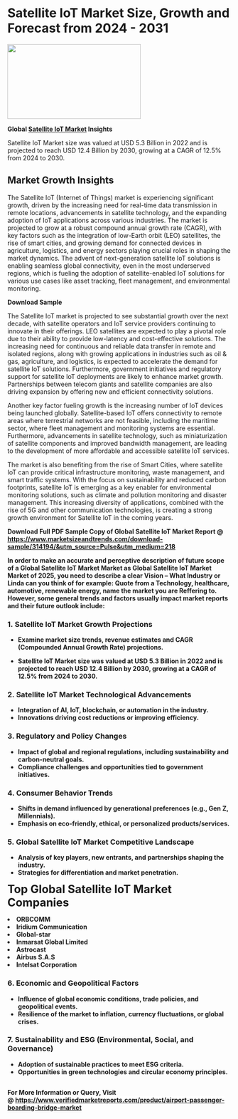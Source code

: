 <H1>Satellite IoT Market Size, Growth and Forecast from 2024 - 2031</H1><img class="aligncenter size-medium wp-image-584254" src="https://thirdeyenews.in/wp-content/uploads/2024/09/Global-Market-Research-300x168.jpeg" alt="" width="300" height="168" /><p><strong>Global&nbsp;<a href="https://www.marketsizeandtrends.com/download-sample/314194/&amp;utm_source=Pulse&amp;utm_medium=218">Satellite IoT Market</a> Insights</strong></p><p>Satellite IoT Market size was valued at USD 5.3 Billion in 2022 and is projected to reach USD 12.4 Billion by 2030, growing at a CAGR of 12.5% from 2024 to 2030.</p><p><h2>Market Growth Insights</h2> <p>The Satellite IoT (Internet of Things) market is experiencing significant growth, driven by the increasing need for real-time data transmission in remote locations, advancements in satellite technology, and the expanding adoption of IoT applications across various industries. The market is projected to grow at a robust compound annual growth rate (CAGR), with key factors such as the integration of low-Earth orbit (LEO) satellites, the rise of smart cities, and growing demand for connected devices in agriculture, logistics, and energy sectors playing crucial roles in shaping the market dynamics. The advent of next-generation satellite IoT solutions is enabling seamless global connectivity, even in the most underserved regions, which is fueling the adoption of satellite-enabled IoT solutions for various use cases like asset tracking, fleet management, and environmental monitoring.</p> <p><strong>Download Sample</strong></p> <p>The Satellite IoT market is projected to see substantial growth over the next decade, with satellite operators and IoT service providers continuing to innovate in their offerings. LEO satellites are expected to play a pivotal role due to their ability to provide low-latency and cost-effective solutions. The increasing need for continuous and reliable data transfer in remote and isolated regions, along with growing applications in industries such as oil & gas, agriculture, and logistics, is expected to accelerate the demand for satellite IoT solutions. Furthermore, government initiatives and regulatory support for satellite IoT deployments are likely to enhance market growth. Partnerships between telecom giants and satellite companies are also driving expansion by offering new and efficient connectivity solutions. <p>Another key factor fueling growth is the increasing number of IoT devices being launched globally. Satellite-based IoT offers connectivity to remote areas where terrestrial networks are not feasible, including the maritime sector, where fleet management and monitoring systems are essential. Furthermore, advancements in satellite technology, such as miniaturization of satellite components and improved bandwidth management, are leading to the development of more affordable and accessible satellite IoT services.</p> <p>The market is also benefiting from the rise of Smart Cities, where satellite IoT can provide critical infrastructure monitoring, waste management, and smart traffic systems. With the focus on sustainability and reduced carbon footprints, satellite IoT is emerging as a key enabler for environmental monitoring solutions, such as climate and pollution monitoring and disaster management. This increasing diversity of applications, combined with the rise of 5G and other communication technologies, is creating a strong growth environment for Satellite IoT in the coming years.</p> <p><strong></p><p><span class=""><strong>Download Full PDF Sample Copy of Global Satellite IoT Market Report</strong> @ <a href="https://www.marketsizeandtrends.com/download-sample/314194/&amp;utm_source=Pulse&amp;utm_medium=218" target="_blank">https://www.marketsizeandtrends.com/download-sample/314194/&amp;utm_source=Pulse&amp;utm_medium=218</a></span></p><p>In order to make an accurate and perceptive description of future scope of a Global&nbsp;Satellite IoT Market Market as Global&nbsp;Satellite IoT Market Market of 2025, you need to describe a clear Vision &ndash; What Industry or Linda can you think of for example: Quote from a Technology, healthcare, automotive, renewable energy, name the market you are Reffering to. However, some general trends and factors usually impact market reports and their future outlook include:</p><h3>1.&nbsp;<strong>Satellite IoT Market Growth Projections</strong></h3><ul><li>Examine market size trends, revenue estimates and CAGR (Compounded Annual Growth Rate) projections.</li><li><p>Satellite IoT Market size was valued at USD 5.3 Billion in 2022 and is projected to reach USD 12.4 Billion by 2030, growing at a CAGR of 12.5% from 2024 to 2030.</p></li></ul><h3>2.&nbsp;<strong>Satellite IoT Market Technological Advancements</strong></h3><ul><li>Integration of AI, IoT, blockchain, or automation in the industry.</li><li>Innovations driving cost reductions or improving efficiency.</li></ul><h3>3.&nbsp;<strong>Regulatory and Policy Changes</strong></h3><ul><li>Impact of global and regional regulations, including sustainability and carbon-neutral goals.</li><li>Compliance challenges and opportunities tied to government initiatives.</li></ul><h3>4.&nbsp;<strong>Consumer Behavior Trends</strong></h3><ul><li>Shifts in demand influenced by generational preferences (e.g., Gen Z, Millennials).</li><li>Emphasis on eco-friendly, ethical, or personalized products/services.</li></ul><h3>5.&nbsp;<strong>Global Satellite IoT Market Competitive Landscape</strong></h3><ul><li>Analysis of key players, new entrants, and partnerships shaping the industry.</li><li>Strategies for differentiation and market penetration.</li></ul><p data-pm-slice="1 1 []"><span style="color: inherit; font-family: inherit; font-size: 25px;">Top Global Satellite IoT Market Companies</span></p><div class="" data-test-id=""><p><li>ORBCOMM</li><li> Iridium Communication</li><li> Global-star</li><li> Inmarsat Global Limited</li><li> Astrocast</li><li> Airbus S.A.S</li><li> Intelsat Corporation</li></p></div><h3>6.&nbsp;<strong>Economic and Geopolitical Factors</strong></h3><ul><li>Influence of global economic conditions, trade policies, and geopolitical events.</li><li>Resilience of the market to inflation, currency fluctuations, or global crises.</li></ul><h3>7.&nbsp;<strong>Sustainability and ESG (Environmental, Social, and Governance)</strong></h3><ul><li>Adoption of sustainable practices to meet ESG criteria.</li><li>Opportunities in green technologies and circular economy principles.</li></ul><h2><strong style="font-size: 14px;">For More Information or Query, Visit @&nbsp;</strong><a style="background-color: #ffffff; font-size: 14px;" href="https://www.marketsizeandtrends.com/report/satellite-iot-market/" target="_blank">https://www.verifiedmarketreports.com/product/airport-passenger-boarding-bridge-market</a></h2>
